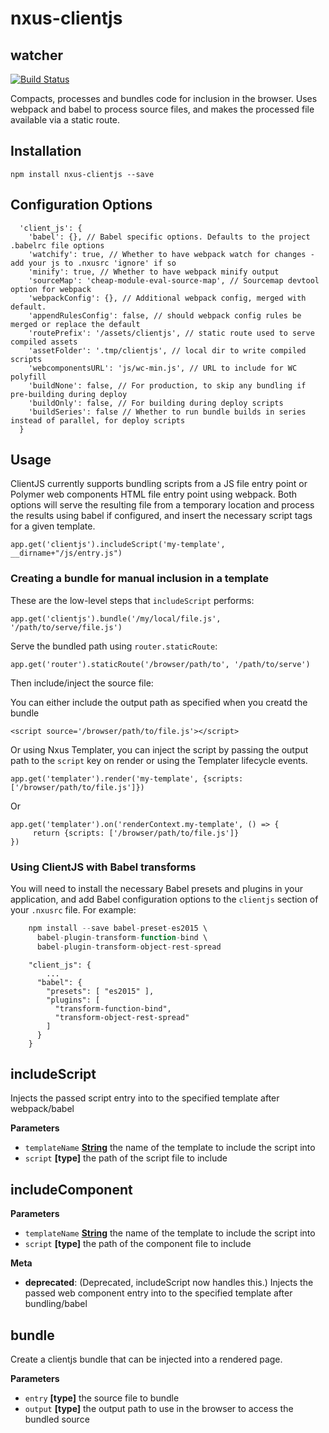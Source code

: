 # nxus-clientjs

<!-- Generated by documentation.js. Update this documentation by updating the source code. -->

## watcher

[![Build Status](https://travis-ci.org/nxus/clientjs.svg?branch=master)](https://travis-ci.org/nxus/clientjs)

Compacts, processes and bundles code for inclusion in the browser.  Uses webpack and babel to process source files, and makes
the processed file available via a static route.

## Installation

    npm install nxus-clientjs --save

## Configuration Options

      'client_js': {
        'babel': {}, // Babel specific options. Defaults to the project .babelrc file options
        'watchify': true, // Whether to have webpack watch for changes - add your js to .nxusrc 'ignore' if so
        'minify': true, // Whether to have webpack minify output
        'sourceMap': 'cheap-module-eval-source-map', // Sourcemap devtool option for webpack
        'webpackConfig': {}, // Additional webpack config, merged with default.
        'appendRulesConfig': false, // should webpack config rules be merged or replace the default
        'routePrefix': '/assets/clientjs', // static route used to serve compiled assets
        'assetFolder': '.tmp/clientjs', // local dir to write compiled scripts
        'webcomponentsURL': 'js/wc-min.js', // URL to include for WC polyfill
        'buildNone': false, // For production, to skip any bundling if pre-building during deploy
        'buildOnly': false, // For building during deploy scripts
        'buildSeries': false // Whether to run bundle builds in series instead of parallel, for deploy scripts
      }

## Usage

ClientJS currently supports bundling scripts from a JS file entry point or Polymer web components
HTML file entry point using webpack. Both options will serve the resulting file from a temporary location
and process the results using babel if configured, and insert the necessary script tags for a given template.

    app.get('clientjs').includeScript('my-template', __dirname+"/js/entry.js")

### Creating a bundle for manual inclusion in a template

These are the low-level steps that `includeScript` performs:

    app.get('clientjs').bundle('/my/local/file.js', '/path/to/serve/file.js')

Serve the bundled path using `router.staticRoute`:

    app.get('router').staticRoute('/browser/path/to', '/path/to/serve')

Then include/inject the source file:

You can either include the output path as specified when you creatd the bundle

    <script source='/browser/path/to/file.js'></script>

Or using Nxus Templater, you can inject the script by passing the output path to the `script` key on render or using the Templater
lifecycle events.

    app.get('templater').render('my-template', {scripts: ['/browser/path/to/file.js']})

Or

    app.get('templater').on('renderContext.my-template', () => {
         return {scripts: ['/browser/path/to/file.js']}
    })

### Using ClientJS with Babel transforms

You will need to install the necessary Babel presets and plugins
in your application, and add Babel configuration options to the
`clientjs` section of your `.nxusrc` file. For example:

```javascript
    npm install --save babel-preset-es2015 \
      babel-plugin-transform-function-bind \
      babel-plugin-transform-object-rest-spread
```

        "client_js": {
            ...
          "babel": {
            "presets": [ "es2015" ],
            "plugins": [
              "transform-function-bind",
              "transform-object-rest-spread"
            ]
          }
        }

## includeScript

Injects the passed script entry into to the specified template after webpack/babel

**Parameters**

-   `templateName` **[String](https://developer.mozilla.org/docs/Web/JavaScript/Reference/Global_Objects/String)** the name of the template to include the script into
-   `script` **\[type]** the path of the script file to include

## includeComponent

**Parameters**

-   `templateName` **[String](https://developer.mozilla.org/docs/Web/JavaScript/Reference/Global_Objects/String)** the name of the template to include the script into
-   `script` **\[type]** the path of the component file to include

**Meta**

-   **deprecated**: (Deprecated, includeScript now handles this.) Injects the passed web component entry into to the specified template after bundling/babel


## bundle

Create a clientjs bundle that can be injected into a rendered page.

**Parameters**

-   `entry` **\[type]** the source file to bundle
-   `output` **\[type]** the output path to use in the browser to access the bundled source
